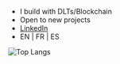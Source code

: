 - I build with DLTs/Blockchain
- Open to new projects
- [LinkedIn](https://www.linkedin.com/in/pxlvre)
- EN | FR | ES


 ![Top Langs](https://github-readme-stats.vercel.app/api/top-langs/?username=vidalpaul&layout=compact&theme=transparent)
